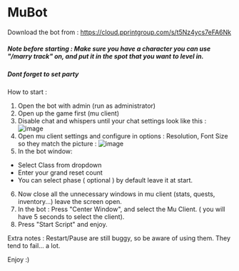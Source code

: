 # MuBot

Download the bot from : https://cloud.pprintgroup.com/s/t5Nz4ycs7eFA6Nk

##### Note before starting : Make sure you have a character you can use "/marry track" on, and put it in the spot that you want to level in.
##### Dont forget to set party

How to start :
1) Open the bot with admin (run as administrator)
2) Open up the game first (mu client)
3) Disable chat and whispers until your chat settings look like this : ![image](https://github.com/frostbear12/elite_mu_bot/assets/84524648/cb4872db-9efe-4279-8ac2-7e97926e4ad1)
4) Open mu client settings and configure in options : Resolution, Font Size so they match the picture : ![image](https://github.com/frostbear12/elite_mu_bot/assets/84524648/d226dbeb-89e2-4340-8494-dd8bf3c1c73f)
5) In the bot window:
  * Select Class from dropdown
  * Enter your grand reset count
  * You can select phase ( optional ) by default leave it at start.
6) Now close all the unnecessary windows in mu client (stats, quests, inventory...) leave the screen open.
7) In the bot : Press "Center Window", and select the Mu Client. ( you will have 5 seconds to select the client).
8) Press "Start Script" and enjoy.

Extra notes : Restart/Pause are still buggy, so be aware of using them. They tend to fail... a lot.


Enjoy :)
